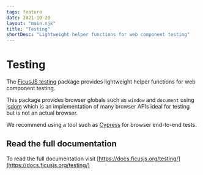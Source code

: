 ```yaml
---
tags: feature
date: 2021-10-20
layout: "main.njk"
title: "Testing"
shortDesc: "Lightweight helper functions for web component testing"
---
```

# Testing

The [FicusJS testing](https://www.npmjs.com/package/@ficusjs/testing) package provides lightweight helper functions for web component testing.

This package provides browser globals such as `window` and `document` using [jsdom](https://www.npmjs.com/package/jsdom) which is an implementation of many browser APIs ideal for testing but is not an actual browser.

We recommend using a tool such as [Cypress](https://www.cypress.io/) for browser end-to-end tests.

## Read the full documentation

To read the full documentation visit [https://docs.ficusjs.org/testing/](https://docs.ficusjs.org/testing/)
